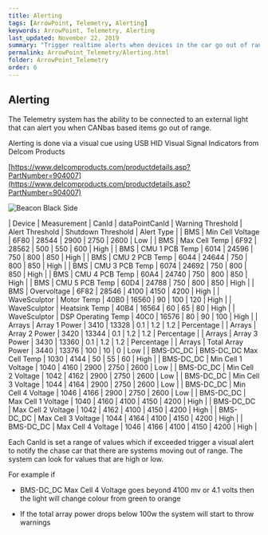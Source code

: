 ```yaml
---
title: Alerting
tags: [ArrowPoint, Telemetry, Alerting]
keywords: ArrowPoint, Telemetry, Alerting
last_updated: November 22, 2019
summary: "Trigger realtime alerts when devices in the car go out of range (for example the battery gets too hot), lighting signals in the car show these behaviors."
permalink: ArrowPoint_Telemetry/Alerting.html
folder: ArrowPoint_Telemetry
order: 6
---
```


## Alerting

The Telemetry system has the ability to be connected to an external light that can alert you when CANbas based items go out of range.

Alerting is done via a visual cue using USB HID Visual Signal Indicators from Delcom Products

[https://www.delcomproducts.com/productdetails.asp?PartNumber=904007](https://www.delcomproducts.com/productdetails.asp?PartNumber=904007)

![Beacon Black Side](../images/Telemetry/telemetry_BeaconBlackSide.jpg)

| Device        | Measurement               | CanId | dataPointCanId    | Warning Threshold | Alert Threshold   | Shutdown Threshold    | Alert Type    |
| BMS           | Min Cell Voltage          | 6F80  | 28544             | 2900              | 2750              | 2600                  | Low           |
| BMS           | Max Cell Temp             | 6F92  | 28562             | 500               | 550               | 600                   | High          |
| BMS           | CMU 1 PCB Temp            | 6014  | 24596             | 750               | 800               | 850                   | High          |
| BMS           | CMU 2 PCB Temp            | 6044  | 24644             | 750               | 800               | 850                   | High          |
| BMS           | CMU 3 PCB Temp            | 6074  | 24692             | 750               | 800               | 850                   | High          |
| BMS           | CMU 4 PCB Temp            | 60A4  | 24740             | 750               | 800               | 850                   | High          |
| BMS           | CMU 5 PCB Temp            | 60D4  | 24788             | 750               | 800               | 850                   | High          |
| BMS           | Overvoltage               | 6F82  | 28546             | 4100              | 4150              | 4200                  | High          |
| WaveSculptor  | Motor Temp                | 40B0  | 16560             | 90                | 100               | 120                   | High          |
| WaveSculptor  | Heatsink Temp             | 40B4  | 16564             | 60                | 65                | 80                    | High          |
| WaveSculptor  | DSP Operating Temp        | 40C0  | 16576             | 80                | 90                | 100                   | High          |
| Arrays        | Array 1 Power             | 3410  | 13328             | 0.1               | 1.2               | 1.2                   | Percentage    |
| Arrays        | Array 2 Power             | 3420  | 13344             | 0.1               | 1.2               | 1.2                   | Percentage    |
| Arrays        | Array 3 Power             | 3430  | 13360             | 0.1               | 1.2               | 1.2                   | Percentage    |
| Arrays        | Total Array Power         | 3440  | 13376             | 100               | 10                | 0                     | Low           |
| BMS-DC_DC     | BMS-DC_DC Max Cell Temp   | 1030  | 4144              | 50                | 55                | 60                    | High          |
| BMS-DC_DC     | Min Cell 1 Voltage        | 1040  | 4160              | 2900              | 2750              | 2600                  | Low           |
| BMS-DC_DC     | Min Cell 2 Voltage        | 1042  | 4162              | 2900              | 2750              | 2600                  | Low           |
| BMS-DC_DC     | Min Cell 3 Voltage        | 1044  | 4164              | 2900              | 2750              | 2600                  | Low           |
| BMS-DC_DC     | Min Cell 4 Voltage        | 1046  | 4166              | 2900              | 2750              | 2600                  | Low           |
| BMS-DC_DC     | Max Cell 1 Voltage        | 1040  | 4160              | 4100              | 4150              | 4200                  | High          |
| BMS-DC_DC     | Max Cell 2 Voltage        | 1042  | 4162              | 4100              | 4150              | 4200                  | High          |
| BMS-DC_DC     | Max Cell 3 Voltage        | 1044  | 4164              | 4100              | 4150              | 4200                  | High          |
| BMS-DC_DC     | Max Cell 4 Voltage        | 1046  | 4166              | 4100              | 4150              | 4200                  | High          |

Each CanId is set a range of values which if exceeded trigger a visual alert to notify the chase car that there are systems moving out of range. The system can look for values that are high or low.

For example if

* BMS-DC_DC Max Cell 4 Voltage goes beyond 4100 mv or 4.1 volts then the light will change colour from green to orange

* If the total array power drops below 100w the system will start to throw warnings

